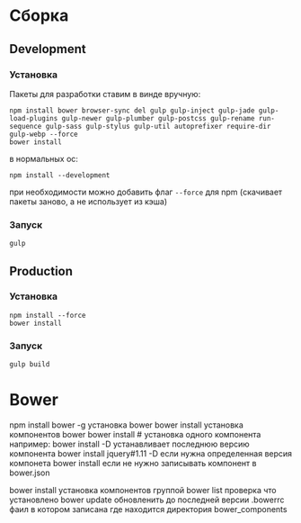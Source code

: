 # Сборка
## Development
### Установка
Пакеты для разработки ставим в винде вручную:
```
npm install bower browser-sync del gulp gulp-inject gulp-jade gulp-load-plugins gulp-newer gulp-plumber gulp-postcss gulp-rename run-sequence gulp-sass gulp-stylus gulp-util autoprefixer require-dir gulp-webp --force
bower install
```
в нормальных ос:
```
npm install --development
```
при необходимости можно добавить флаг ```--force``` для npm (скачивает пакеты заново, а не использует из кэша)
### Запуск
```gulp```

## Production
### Установка
```
npm install --force
bower install
```
### Запуск
```gulp build```

# Bower
npm install bower -g установка bower
bower install установка компонентов bower
bower install <package-name>#<version> установка одного компонента
например:
	bower install <package-name> -D устанавливает последнюю версию компонента
	bower install jquery#1.11 -D если нужна определенная версия компонета
	bower install <package-name> если не нужно записывать компонент в bower.json

bower install <package1-name> <package2-name> <package3-name> <package4-name> установка компонентов группой
bower list проверка что установлено
bower update обновленить до последней версии
.bowerrc фаил в котором записана где находится директория bower_components